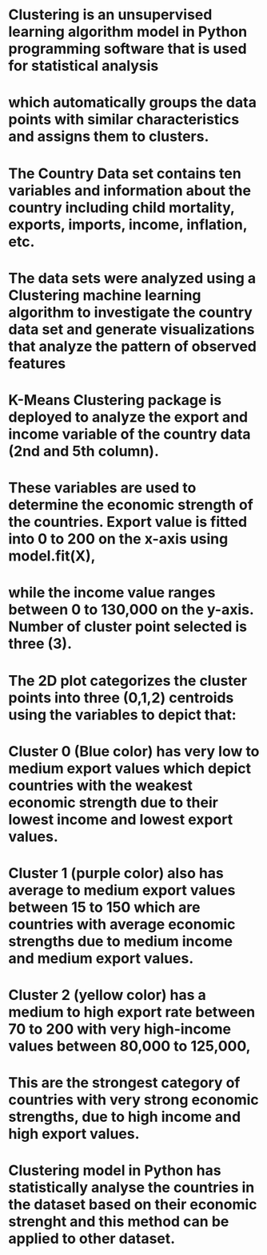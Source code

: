 # Clustering is an unsupervised learning algorithm model in Python programming software that is used for statistical analysis 
# which automatically groups the data points with similar characteristics and assigns them to clusters.
# The Country Data set contains ten variables and information about the country including child mortality, exports, imports, income, inflation, etc. 
# The data sets were analyzed using a Clustering machine learning algorithm to investigate the country data set and generate visualizations that analyze the pattern of observed features
# K-Means Clustering package is deployed to analyze the export and income variable of the country data (2nd and 5th column). 
# These variables are used to determine the economic strength of the countries. Export value is fitted into 0 to 200 on the x-axis using model.fit(X), 
# while the income value ranges between 0 to 130,000 on the y-axis. Number of cluster point selected is three (3).
# The 2D plot categorizes the cluster points into three (0,1,2) centroids using the variables to depict that: 
# Cluster 0 (Blue color) has very low to medium export values which depict countries with the weakest economic strength due to their lowest income and lowest export values.
# Cluster 1 (purple color) also has average to medium export values between 15 to 150 which are countries with average economic strengths due to medium income and medium export values.
# Cluster 2 (yellow color) has a medium to high export rate between 70 to 200 with very high-income values between 80,000 to 125,000,
# This are the strongest category of countries with very strong economic strengths, due to high income and high export values.
# Clustering model in Python has statistically analyse the countries in the dataset based on their economic strenght and this method can be applied to other dataset.
